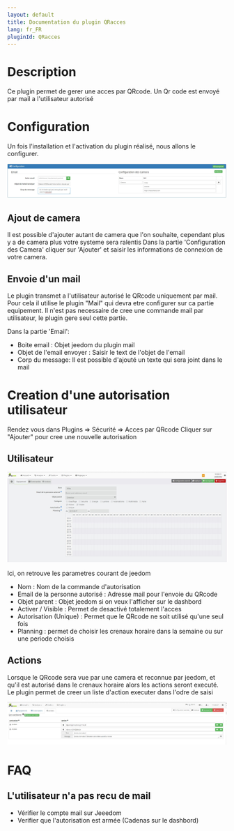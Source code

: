 ```yaml
---
layout: default
title: Documentation du plugin QRacces
lang: fr_FR
pluginId: QRacces
---
```


Description
==========
Ce plugin permet de gerer une acces par QRcode.
Un Qr code est envoyé par mail a l'utilisateur autorisé

Configuration
=============

Un fois l'installation et l'activation du plugin réalisé, nous allons le configurer.

![introduction01](../images/Configuration.JPG)

Ajout de camera
---------------

Il est possible d'ajouter autant de camera que l'on souhaite, cependant plus y a de camera plus votre systeme sera ralentis
Dans la partie 'Configuration des Camera' cliquer sur 'Ajouter' et saisir les informations de connexion de votre camera.

Envoie d'un mail
----------------
Le plugin transmet a l'utilisateur autorisé le QRcode uniquement par mail.
Pour cela il utilise le plugin "Mail" qui devra etre configurer sur ca partie equipement.
Il n'est pas necessaire de cree une commande mail par utilisateur, le plugin gere seul cette partie.

Dans la partie 'Email':
* Boite email : Objet jeedom du plugin mail
* Objet de l'email envoyer : Saisir le text de l'objet de l'email
* Corp du message: Il est possible d'ajouté un texte qui sera joint dans le mail

Creation d'une autorisation utilisateur
=======================================

Rendez vous dans Plugins => Sécurité => Acces par QRcode
Cliquer sur "Ajouter" pour cree une nouvelle autorisation

Utilisateur
-----------
![introduction01](../images/Utilisateur.JPG)

Ici, on retrouve les parametres courant de jeedom
* Nom : Nom de la commande d'autorisation
* Email de la personne autorisé : Adresse mail pour l'envoie du QRcode
* Objet parent : Objet jeedom si on veux l'afficher sur le dashbord
* Activer / Visible : Permet de desactivé totalement l'acces
* Autorisation (Unique) : Permet que le QRcode ne soit utilisé qu'une seul fois
* Planning : permet de choisir les crenaux horaire dans la semaine ou sur une periode choisis

Actions
-------

Lorsque le QRcode sera vue par une camera et reconnue par jeedom, et qu'il est autorisé dans le crenaux horaire alors les actions seront executé.
Le plugin permet de creer un liste d'action executer dans l'odre de saisi

![introduction01](../images/Actions.JPG)

FAQ
===

L'utilisateur n'a pas recu de mail
----------------------------------

* Vérifier le compte mail sur Jeeedom
* Verifier que l'autorisation est armée (Cadenas sur le dashbord)




